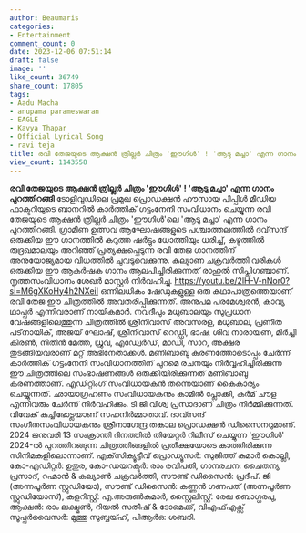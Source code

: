 ```yaml
---
author: Beaumaris
categories:
- Entertainment
comment_count: 0
date: 2023-12-06 07:51:14
draft: false
image: ''
like_count: 36749
share_count: 17805
tags:
- Aadu Macha
- anupama parameswaran
- EAGLE
- Kavya Thapar
- Official Lyrical Song
- ravi teja
title: രവി തേജയുടെ ആക്ഷൻ ത്രില്ലർ ചിത്രം 'ഈഗിൾ' ! 'ആടു മച്ചാ' എന്ന ഗാനം പുറത്തിറങ്ങി
view_count: 1143558
---
```


**രവി തേജയുടെ ആക്ഷൻ ത്രില്ലർ ചിത്രം 'ഈഗിൾ' ! 'ആടു മച്ചാ' എന്ന ഗാനം പുറത്തിറങ്ങി** ടോളിവുഡിലെ പ്രമുഖ പ്രൊഡക്ഷൻ ഹൗസായ പീപ്പിൾ മീഡിയ ഫാക്ടറിയുടെ ബാനറിൽ കാർത്തിക് ഗട്ടംനേനി സംവിധാനം ചെയ്യുന്ന രവി തേജയുടെ ആക്ഷൻ ത്രില്ലർ ചിത്രം 'ഈഗിൾ'ലെ 'ആടു മച്ചാ' എന്ന ഗാനം പുറത്തിറങ്ങി. ഗ്രാമീണ ഉത്സവ ആഘോഷങ്ങളുടെ പശ്ചാത്തലത്തിൽ ദവ്‌സന്ദ് ​ഒരുക്കിയ ഈ ഗാനത്തിൽ കറുത്ത ഷർട്ടും ധോത്തിയും ധരിച്ച്, കഴുത്തിൽ രുദ്രഖമാലയും അറിഞ്ഞ് പ്രത്യക്ഷപ്പെടുന്ന രവി തേജ ​ഗാനത്തിന് അനുയോജ്യമായ വിധത്തിൽ ചുവടുവെക്കുന്നു. കല്യാണ ചക്രവർത്തി വരികൾ ഒരുക്കിയ ഈ ആകർഷക ​ഗാനം ആലപിച്ചിരിക്കുന്നത് രാഹുൽ സിപ്ലിഗഞ്ചാണ്. നൃത്തസംവിധാനം ശേഖർ മാസ്റ്റർ നിർവഹിച്ചു. https://youtu.be/2lH-V-nNor0?si=M6gXKoHy4h2NXeiI ഒന്നിലധികം ഷേഡുകളുള്ള ഒരു കഥാപാത്രത്തെയാണ് രവി തേജ ഈ ചിത്രത്തിൽ അവതരിപ്പിക്കുന്നത്. അനുപമ പരമേശ്വരൻ, കാവ്യ ഥാപ്പർ എന്നിവരാണ് നായികമാർ. നവദീപും മധുബാലയും സുപ്രധാന വേഷങ്ങളിലെത്തുന്ന ചിത്രത്തിൽ ശ്രീനിവാസ് അവസരള, മധുബാല, പ്രണീത പട്‌നായിക്, അജയ് ഘോഷ്, ശ്രീനിവാസ് റെഡ്ഡി, ഭാഷ, ശിവ നാരായണ, മിർച്ചി കിരൺ, നിതിൻ മേത്ത, ധ്രുവ, എഡ്വേർഡ്, മാഡി, സാറ, അക്ഷര തുടങ്ങിയവരാണ് മറ്റ് അഭിനേതാക്കൾ. മണിബാബു കരണത്തോടൊപ്പം ചേർന്ന് കാർത്തിക് ഗട്ടംനേനി സംവിധാനത്തിന് പുറമെ രചനയും നിർവ്വഹിച്ചിരിക്കുന്ന ഈ ചിത്രത്തിലെ സംഭാഷണങ്ങൾ ഒരുക്കിയിരിക്കുന്നത് മണിബാബു കരണത്താണ്. എഡിറ്റിംഗ് സംവിധായകൻ തന്നെയാണ് കൈകാര്യം ചെയ്യുന്നത്. ഛായാഗ്രഹണം സംവിധായകനും കാമിൽ പ്ലോക്കി, കർമ് ചൗള എന്നിവരും ചേർന്ന് നിർവഹിക്കും. ടി ജി വിശ്വ പ്രസാദാണ് ചിത്രം നിർമ്മിക്കുന്നത്. വിവേക് ​​കുച്ചിഭോട്ലയാണ് സഹനിർമ്മാതാവ്. ദാവ്സന്ദ് സംഗീതസംവിധായകനും ശ്രീനാഗേന്ദ്ര തങ്കാല പ്രൊഡക്ഷൻ ഡിസൈനറുമാണ്. 2024 ജനുവരി 13 സംക്രാന്തി ദിനത്തിൽ തിയേറ്റർ റിലീസ് ചെയ്യുന്ന 'ഈഗിൾ' 2024-ൽ പുറത്തിറങ്ങുന്ന ചിത്രത്തിങ്ങളിൽ പ്രതീക്ഷയോടെ കാത്തിരിക്കുന്ന സിനിമകളിലൊന്നാണ്. എക്‌സിക്യൂട്ടീവ് പ്രൊഡ്യൂസർ: സുജിത്ത് കുമാർ കൊല്ലി, കോ-എഡിറ്റർ: ഉതുര, കോ-ഡയറക്ടർ: രാം രവിപതി, ​ഗാനരചന: ചൈതന്യ പ്രസാദ്, റഹ്മാൻ & കല്യാൺ ചക്രവർത്തി, സൗണ്ട് ഡിസൈൻ: പ്രദീപ്. ജി (അന്നപൂർണ സ്റ്റുഡിയോ), സൗണ്ട് ഡിസൈൻ: കണ്ണൻ ഗണപത് (അന്നപൂർണ സ്റ്റുഡിയോസ്), കളറിസ്റ്റ്: എ.അരുൺകുമാർ, സ്റ്റൈലിസ്റ്റ്: രേഖ ബൊഗ്ഗരപു, ആക്ഷൻ: രാം ലക്ഷ്മൺ, റിയൽ സതീഷ് & ടോമെക്ക്, വിഎഫ്എക്സ് സൂപ്പർവൈസർ: മുത്തു സുബ്ബയ്ഹ്, പിആർഒ: ശബരി.